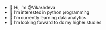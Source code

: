- 👋 Hi, I’m @Vikashdeva
- 👀 I’m interested in python programming
- 🌱 I’m currently learning data analytics
- 💞️ I’m looking forward to do my higher studies


<!---
Vikashdeva/Vikashdeva is a ✨ special ✨ repository because its `README.md` (this file) appears on your GitHub profile.
You can click the Preview link to take a look at your changes.
--->
